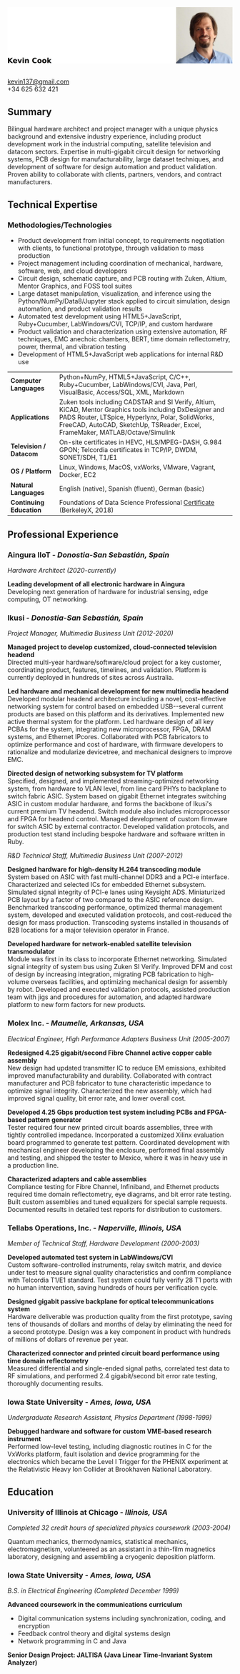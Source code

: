 ![Kevin_Cook](/__headshot.jpeg)
## 
kevin137@gmail.com  
+34 625 632 421  


## Summary

Bilingual hardware architect and project manager with a unique physics background and extensive industry experience, including product development work in the industrial computing, satellite television and datacom sectors. Expertise in multi-gigabit circuit design for networking systems, PCB design for manufacturability, large dataset techniques, and development of software for design automation and product validation. Proven ability to collaborate with clients, partners, vendors, and contract manufacturers.


## Technical Expertise
### Methodologies/Technologies
-  Product development from initial concept, to requirements negotiation with clients, to functional prototype, through validation to mass production
-  Project management including coordination of mechanical, hardware, software, web, and cloud developers
-  Circuit design, schematic capture, and PCB routing with Zuken, Altium, Mentor Graphics, and FOSS tool suites
- Large dataset manipulation, visualization, and inference using the Python/NumPy/Data8/Jupyter stack applied to circuit simulation, design automation, and product validation results
- Automated test development using HTML5+JavaScript, Ruby+Cucumber, LabWindows/CVI, TCP/IP, and custom hardware
- Product validation and characterization using extensive automation, RF techniques, EMC anechoic chambers, BERT, time domain reflectometry, power, thermal, and vibration testing
- Development of HTML5+JavaScript web applications for internal R&D use 

|     |     |
| :-- | :-- |
|**Computer Languages**    | Python+NumPy, HTML5+JavaScript, C/C++, Ruby+Cucumber, LabWindows/CVI, Java, Perl, VisualBasic, Access/SQL, XML, Markdown  |
| **Applications**         | Zuken tools including CADSTAR and SI Verify, Altium, KiCAD, Mentor Graphics tools including DxDesigner and PADS Router, LTSpice, Hyperlynx, Polar, SolidWorks, FreeCAD, AutoCAD, SketchUp, TSReader, Excel, FrameMaker, MATLAB/Octave/Simulink     |
| **Television / Datacom** | On-site certificates in HEVC, HLS/MPEG-DASH, G.984 GPON; Telcordia certificates in TCP/IP, DWDM, SONET/SDH, T1/E1     |
| **OS / Platform**        | Linux, Windows, MacOS, vxWorks, VMware, Vagrant, Docker, EC2 |
| **Natural Languages**    | English (native), Spanish (fluent), German (basic)           |
| **Continuing Education** | Foundations of Data Science Professional [Certificate](https://credentials.edx.org/credentials/51fa11b8cf2541e39a7abea490b152e6/ "Link to certificate at edX") (BerkeleyX, 2018) |


## Professional Experience

### Aingura IIoT  *- Donostia-San Sebastián, Spain*  

*Hardware Architect (2020-currently)*

**Leading development of all electronic hardware in Aingura**  
Developing next generation of hardware for industrial sensing, edge computing, OT networking. 

### Ikusi  *- Donostia-San Sebastián, Spain*  

*Project Manager, Multimedia Business Unit (2012-2020)*

**Managed project to develop customized, cloud-connected television headend**  
Directed multi-year hardware/software/cloud project for a key customer, coordinating product, features, timelines, and validation. Platform is currently deployed in hundreds of sites across Australia. 

**Led hardware and mechanical development for new multimedia headend**  
Developed modular headend architecture including a novel, cost-effective networking system for control based on embedded USB--several current products are based on this platform and its derivatives. Implemented new active thermal system for the platform. Led hardware design of all key PCBAs for the system, integrating new microprocessor, FPGA, DRAM systems, and Ethernet IPcores. Collaborated with PCB fabricators to optimize performance and cost of hardware, with firmware developers to rationalize and modularize devicetree, and mechanical designers to improve EMC.

**Directed design of networking subsystem for TV platform**  
Specified, designed, and implemented streaming-optimized networking system, from hardware to VLAN level, from line card PHYs to backplane to switch fabric ASIC. System based on gigabit Ethernet integrates switching ASIC in custom modular hardware, and forms the backbone of Ikusi's current premium TV headend. Switch module also includes microprocessor and FPGA for headend control. Managed development of custom firmware for switch ASIC by external contractor. Developed validation protocols, and production test stand including bespoke hardware and software written in Ruby.

*R&D Technical Staff, Multimedia Business Unit (2007-2012)*

**Designed hardware for high-density H.264 transcoding module**  
System based on ASIC with fast multi-channel DDR3 and a PCI-e interface. Characterized and selected ICs for embedded Ethernet subsystem. Simulated signal integrity of PCI-e lanes using Keysight ADS. Miniaturized PCB layout by a factor of two compared to the ASIC reference design. Benchmarked transcoding performance, optimized thermal management system, developed and executed validation protocols, and cost-reduced the design for mass production. Transcoding systems installed in thousands of B2B locations for a major television operator in France.

**Developed hardware for network-enabled satellite television transmodulator**  
Module was first in its class to incorporate Ethernet networking. Simulated signal integrity of system bus using Zuken SI Verify. Improved DFM and cost of design by increasing integration, migrating PCB fabrication to high-volume overseas facilities, and optimizing mechanical design for assembly by robot. Developed and executed validation protocols, assisted production team with jigs and procedures for automation, and adapted hardware platform to new form factors for new products.

### Molex Inc.  *- Maumelle, Arkansas, USA*
*Electrical Engineer, High Performance Adapters Business Unit (2005-2007)*

**Redesigned 4.25 gigabit/second Fibre Channel active copper cable assembly**  
New design had updated transmitter IC to reduce EM emissions, exhibited improved manufacturability and durability. Collaborated with contract manufacturer and PCB fabricator to tune characteristic impedance to optimize signal integrity. Characterized the new assembly, which had improved signal quality, bit error rate, and lower overall cost.

**Developed 4.25 Gbps production test system including PCBs and FPGA-based pattern generator**  
Tester required four new printed circuit boards assemblies, three with tightly controlled impedance. Incorporated a customized Xilinx evaluation board programmed to generate test pattern. Coordinated development with mechanical engineer developing the enclosure, performed final assembly and testing, and shipped the tester to Mexico, where it was in heavy use in a production line.

**Characterized adapters and cable assemblies**  
Compliance testing for Fibre Channel, Infiniband, and Ethernet products required time domain reflectometry, eye diagrams, and bit error rate testing. Built custom assemblies and tuned equalizers for special sample requests. Documented results in detailed test reports for distribution to customers.

### Tellabs Operations, Inc.  *- Naperville, Illinois, USA*  
*Member of Technical Staff, Hardware Development  (2000-2003)*

**Developed automated test system in LabWindows/CVI**  
Custom software-controlled instruments, relay switch matrix, and device under test to measure signal quality characteristics and confirm compliance with Telcordia T1/E1 standard. Test system could fully verify 28 T1 ports with no human intervention, saving hundreds of hours per verification cycle.

**Designed gigabit passive backplane for optical telecommunications system**  
Hardware deliverable was production quality from the first prototype, saving tens of thousands of dollars and months of delay by eliminating the need for a second prototype. Design was a key component in product with hundreds of millions of dollars of revenue per year.

**Characterized connector and printed circuit board performance using time domain reflectometry**  
Measured differential and single-ended signal paths, correlated test data to RF simulations, and performed 2.4 gigabit/second bit error rate testing, thoroughly documenting results.

### Iowa State University  *- Ames, Iowa, USA*  
*Undergraduate Research Assistant, Physics Department  (1998-1999)*

**Debugged hardware and software for custom VME-based research instrument**  
Performed low-level testing, including diagnostic routines in C for the VxWorks platform, fault isolation and device programming for the electronics which became the Level I Trigger for the PHENIX experiment at the Relativistic Heavy Ion Collider at Brookhaven National Laboratory.


## Education

### University of Illinois at Chicago  *- Illinois, USA*  
*Completed 32 credit hours of specialized physics coursework (2003-2004)*

Quantum mechanics, thermodynamics, statistical mechanics, electromagnetism, volunteered as an assistant in a thin-film magnetics laboratory, designing and assembling a cryogenic deposition platform.
 
### Iowa State University  *- Ames, Iowa, USA*  
*B.S. in Electrical Engineering (Completed December 1999)*

**Advanced coursework in the communications curriculum**  
- Digital communication systems including synchronization, coding, and encryption
- Feedback control theory and digital systems design
- Network programming in C and Java

**Senior Design Project: JALTISA (Java Linear Time-Invariant System Analyzer)**
